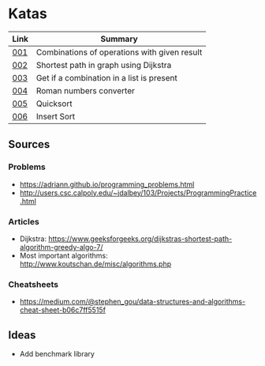 # Katas

|Link|Summary|
|---|---|
|[001](./001)|Combinations of operations with given result|
|[002](./002)|Shortest path in graph using Dijkstra|
|[003](./003)|Get if a combination in a list is present|
|[004](./004)|Roman numbers converter|
|[005](./005)|Quicksort|
|[006](./006)|Insert Sort|

## Sources

### Problems

- https://adriann.github.io/programming_problems.html
- http://users.csc.calpoly.edu/~jdalbey/103/Projects/ProgrammingPractice.html

### Articles

- Dijkstra: https://www.geeksforgeeks.org/dijkstras-shortest-path-algorithm-greedy-algo-7/
- Most important algorithms: http://www.koutschan.de/misc/algorithms.php

### Cheatsheets

- https://medium.com/@stephen_gou/data-structures-and-algorithms-cheat-sheet-b06c7ff5515f

## Ideas

- Add benchmark library
